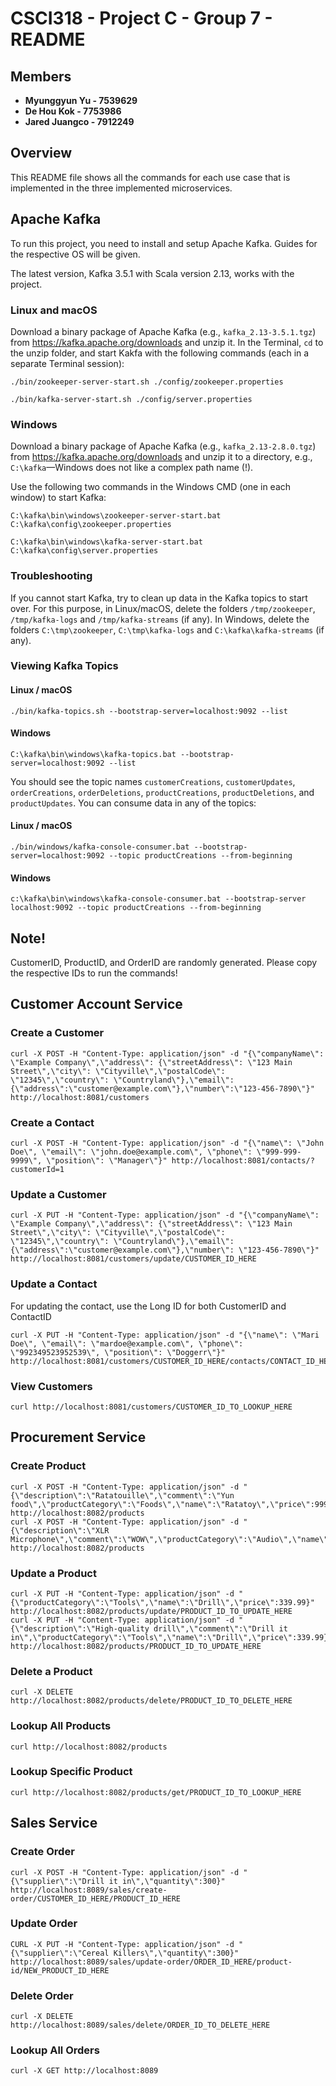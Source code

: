 # CSCI318 - Project C - Group 7 - README

## Members

- **Myunggyun Yu - 7539629**
- **De Hou Kok - 7753986**
- **Jared Juangco - 7912249**

## Overview

This README file shows all the commands for each use case that is implemented in the three implemented microservices.

## Apache Kafka

To run this project, you need to install and setup Apache Kafka. Guides for the respective OS will be given.

The latest version, Kafka 3.5.1 with Scala version 2.13, works with the project.

### Linux and macOS

Download a binary package of Apache Kafka (e.g., `kafka_2.13-3.5.1.tgz`) from https://kafka.apache.org/downloads and unzip it. In the Terminal, `cd` to the unzip folder, and start Kakfa with the following commands (each in a separate Terminal session):

```shell
./bin/zookeeper-server-start.sh ./config/zookeeper.properties
```

```shell
./bin/kafka-server-start.sh ./config/server.properties
```

### Windows

Download a binary package of Apache Kafka (e.g., `kafka_2.13-2.8.0.tgz`) from https://kafka.apache.org/downloads and unzip it to a directory, e.g., `C:\kafka`—Windows does not like a complex path name (!).

Use the following two commands in the Windows CMD (one in each window) to start Kafka:

```shell
C:\kafka\bin\windows\zookeeper-server-start.bat C:\kafka\config\zookeeper.properties
```

```shell
C:\kafka\bin\windows\kafka-server-start.bat C:\kafka\config\server.properties
```

### Troubleshooting

If you cannot start Kafka, try to clean up data in the Kafka topics to start over. 
For this purpose, in Linux/macOS, delete the folders `/tmp/zookeeper`, `/tmp/kafka-logs` and `/tmp/kafka-streams` (if any). 
In Windows, delete the folders `C:\tmp\zookeeper`, `C:\tmp\kafka-logs` and `C:\kafka\kafka-streams` (if any).

### Viewing Kafka Topics

#### Linux / macOS

```shell
./bin/kafka-topics.sh --bootstrap-server=localhost:9092 --list
```

#### Windows

```shell
C:\kafka\bin\windows\kafka-topics.bat --bootstrap-server=localhost:9092 --list
```

You should see the topic names `customerCreations`, `customerUpdates`, `orderCreations`, `orderDeletions`, `productCreations`, `productDeletions`, and `productUpdates`. You can consume data in any of the topics:

#### Linux / macOS

```shell
./bin/windows/kafka-console-consumer.bat --bootstrap-server=localhost:9092 --topic productCreations --from-beginning
```
#### Windows

```shell
c:\kafka\bin\windows\kafka-console-consumer.bat --bootstrap-server localhost:9092 --topic productCreations --from-beginning
```

## Note!
CustomerID, ProductID, and OrderID are randomly generated. Please copy the respective IDs to run the commands!

## Customer Account Service

### Create a Customer

```shell
curl -X POST -H "Content-Type: application/json" -d "{\"companyName\": \"Example Company\",\"address\": {\"streetAddress\": \"123 Main Street\",\"city\": \"Cityville\",\"postalCode\": \"12345\",\"country\": \"Countryland\"},\"email\": {\"address\":\"customer@example.com\"},\"number\":\"123-456-7890\"}" http://localhost:8081/customers
```

### Create a Contact

```shell
curl -X POST -H "Content-Type: application/json" -d "{\"name\": \"John Doe\", \"email\": \"john.doe@example.com\", \"phone\": \"999-999-9999\", \"position\": \"Manager\"}" http://localhost:8081/contacts/?customerId=1
```

### Update a Customer

```shell
curl -X PUT -H "Content-Type: application/json" -d "{\"companyName\": \"Example Company\",\"address\": {\"streetAddress\": \"123 Main Street\",\"city\": \"Cityville\",\"postalCode\": \"12345\",\"country\": \"Countryland\"},\"email\": {\"address\":\"customer@example.com\"},\"number\": \"123-456-7890\"}" http://localhost:8081/customers/update/CUSTOMER_ID_HERE
```

### Update a Contact

For updating the contact, use the Long ID for both CustomerID and ContactID

```shell
curl -X PUT -H "Content-Type: application/json" -d "{\"name\": \"Mari Doe\", \"email\": \"mardoe@example.com\", \"phone\": \"992349523952539\", \"position\": \"Doggerr\"}" http://localhost:8081/customers/CUSTOMER_ID_HERE/contacts/CONTACT_ID_HERE
```

### View Customers

```
curl http://localhost:8081/customers/CUSTOMER_ID_TO_LOOKUP_HERE
```

## Procurement Service

### Create Product

```shell
curl -X POST -H "Content-Type: application/json" -d "{\"description\":\"Ratatouille\",\"comment\":\"Yun food\",\"productCategory\":\"Foods\",\"name\":\"Ratatoy\",\"price\":9999.99}" http://localhost:8082/products
curl -X POST -H "Content-Type: application/json" -d "{\"description\":\"XLR Microphone\",\"comment\":\"WOW\",\"productCategory\":\"Audio\",\"name\":\"RTMic\",\"price\":1299.99}" http://localhost:8082/products
```

### Update a Product

```shell
curl -X PUT -H "Content-Type: application/json" -d "{\"productCategory\":\"Tools\",\"name\":\"Drill\",\"price\":339.99}" http://localhost:8082/products/update/PRODUCT_ID_TO_UPDATE_HERE
curl -X PUT -H "Content-Type: application/json" -d "{\"description\":\"High-quality drill\",\"comment\":\"Drill it in\",\"productCategory\":\"Tools\",\"name\":\"Drill\",\"price\":339.99}" http://localhost:8082/products/PRODUCT_ID_TO_UPDATE_HERE
```

### Delete a Product

```shell
curl -X DELETE http://localhost:8082/products/delete/PRODUCT_ID_TO_DELETE_HERE
```

### Lookup All Products

```shell
curl http://localhost:8082/products
```

### Lookup Specific Product

```shell
curl http://localhost:8082/products/get/PRODUCT_ID_TO_LOOKUP_HERE
```

## Sales Service

### Create Order

```shell
curl -X POST -H "Content-Type: application/json" -d "{\"supplier\":\"Drill it in\",\"quantity\":300}" http://localhost:8089/sales/create-order/CUSTOMER_ID_HERE/PRODUCT_ID_HERE
```

### Update Order

```shell
CURL -X PUT -H "Content-Type: application/json" -d "{\"supplier\":\"Cereal Killers\",\"quantity\":300}" http://localhost:8089/sales/update-order/ORDER_ID_HERE/product-id/NEW_PRODUCT_ID_HERE
```

### Delete Order

```shell
curl -X DELETE http://localhost:8089/sales/delete/ORDER_ID_TO_DELETE_HERE
```

### Lookup All Orders

```shell
curl -X GET http://localhost:8089
```